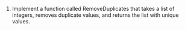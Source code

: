 1. Implement a function called RemoveDuplicates that takes a list of integers, removes duplicate values, and returns the list with unique values.
